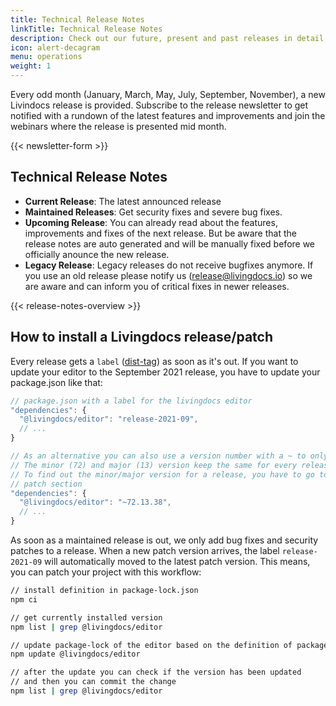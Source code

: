 ```yaml
---
title: Technical Release Notes
linkTitle: Technical Release Notes
description: Check out our future, present and past releases in detail.
icon: alert-decagram
menu: operations
weight: 1
---
```


Every odd month (January, March, May, July, September, November), a new Livindocs release is provided.
Subscribe to the release newsletter to get notified with a rundown of the latest features and improvements and join the webinars where the release is presented mid month.

{{< newsletter-form >}}

## Technical Release Notes

- **Current Release**: The latest announced release
- **Maintained Releases**: Get security fixes and severe bug fixes.
- **Upcoming Release**: You can already read about the features, improvements and fixes of the next release. But be aware that the release notes are auto generated and will be manually fixed before we officially anounce the new release.
- **Legacy Release**: Legacy releases do not receive bugfixes anymore. If you use an old release please notify us (release@livingdocs.io) so we are aware and can inform you of critical fixes in newer releases.

{{< release-notes-overview >}}

## How to install a Livingdocs release/patch

Every release gets a `label` ([dist-tag](https://docs.npmjs.com/cli/v7/commands/npm-dist-tag#purpose)) as soon as it's out. If you want to update your editor to the September 2021 release, you have to update your package.json like that:

```js
// package.json with a label for the livingdocs editor
"dependencies": {
  "@livingdocs/editor": "release-2021-09",
  // ...
}

// As an alternative you can also use a version number with a ~ to only allow patch updates
// The minor (72) and major (13) version keep the same for every release, just the patch (38) version will be increased
// To find out the minor/major version for a release, you have to go to the release notes of a release and check the
// patch section
"dependencies": {
  "@livingdocs/editor": "~72.13.38",
  // ...
}
```

As soon as a maintained release is out, we only add bug fixes and security patches to a release. When a new patch version arrives, the label `release-2021-09` will automatically moved to the latest patch version. This means, you can patch your project with this workflow:

```bash
// install definition in package-lock.json
npm ci

// get currently installed version
npm list | grep @livingdocs/editor

// update package-lock of the editor based on the definition of package.json
npm update @livingdocs/editor

// after the update you can check if the version has been updated
// and then you can commit the change
npm list | grep @livingdocs/editor
```
